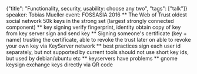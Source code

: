 {"title": "Functionality, security, usability: choose any two", "tags": ["talk"]}
speaker: Tobias Mueller
event: FOSSASIA 2016
** The Web of Trust
oldest social network
50k keys in the strong set (largest strongly connected component)
** key signing
verify fingerprint, identity
obtain copy of key from key server
sign and send key
** Signing someone's certificate (key + name)
trusting the certificate, able to revoke the trust later on
able to revoke your own key via KeyServer network
** best practices
sign each user id separately, but not supported by current tools
should not use short key ids, but used by debian/ubuntu etc
** keyservers have problems
** gnome keysign
exchange keys directly via QR code
